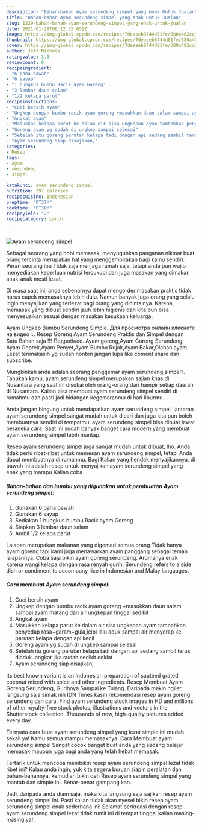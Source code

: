 ```yaml
---
description: "Bahan-bahan Ayam serundeng simpel yang enak Untuk Jualan"
title: "Bahan-bahan Ayam serundeng simpel yang enak Untuk Jualan"
slug: 1229-bahan-bahan-ayam-serundeng-simpel-yang-enak-untuk-jualan
date: 2021-01-28T06:12:35.659Z
image: https://img-global.cpcdn.com/recipes/7deaeeb8744d01fe/680x482cq70/ayam-serundeng-simpel-foto-resep-utama.jpg
thumbnail: https://img-global.cpcdn.com/recipes/7deaeeb8744d01fe/680x482cq70/ayam-serundeng-simpel-foto-resep-utama.jpg
cover: https://img-global.cpcdn.com/recipes/7deaeeb8744d01fe/680x482cq70/ayam-serundeng-simpel-foto-resep-utama.jpg
author: Jeff Nichols
ratingvalue: 3.5
reviewcount: 6
recipeingredient:
- "6 paha bawah"
- "6 sayap"
- "1 bungkus bumbu Racik ayam Goreng"
- "3 lembar daun salam"
- "1/2 kelapa parut"
recipeinstructions:
- "Cuci bersih ayam"
- "Ungkep dengan bumbu racik ayam goreng +masukkan daun salam sampai ayam matang dan air ungkepan tinggal sedikit"
- "Angkat ayam"
- "Masukkan kelapa parut ke dalam air sisa ungkepan ayam tambahkan penyedap rasa+garam+gula,icipi lalu aduk sampai air menyerap ke parutan kelapa dengan api kecil"
- "Goreng ayam yg sudah di ungkep sampai selesai"
- "Setelah itu goreng parutan kelapa tadi dengan api sedang sambil terus diaduk..angkat jika sudah sedikit coklat"
- "Ayam serundeng siap disajikan,"
categories:
- Resep
tags:
- ayam
- serundeng
- simpel

katakunci: ayam serundeng simpel 
nutrition: 297 calories
recipecuisine: Indonesian
preptime: "PT37M"
cooktime: "PT38M"
recipeyield: "2"
recipecategory: Lunch

---
```



![Ayam serundeng simpel](https://img-global.cpcdn.com/recipes/7deaeeb8744d01fe/680x482cq70/ayam-serundeng-simpel-foto-resep-utama.jpg)

Sebagai seorang yang hobi memasak, menyuguhkan panganan nikmat buat orang tercinta merupakan hal yang menggembirakan bagi kamu sendiri. Peran seorang ibu Tidak saja menjaga rumah saja, tetapi anda pun wajib menyediakan keperluan nutrisi tercukupi dan juga masakan yang dimakan anak-anak mesti lezat.

Di masa  saat ini, anda sebenarnya dapat mengorder masakan praktis tidak harus capek memasaknya lebih dulu. Namun banyak juga orang yang selalu ingin menyajikan yang terlezat bagi orang yang dicintainya. Karena, memasak yang dibuat sendiri jauh lebih higienis dan kita pun bisa menyesuaikan sesuai dengan masakan kesukaan keluarga. 

Ayam Ungkep Bumbu Serundeng Simple. Для просмотра онлайн кликните на видео ⤵. Resep Goreng Ayam Serundeng Praktis dan Simpel dengan Satu Bahan saja !!! Подробнее. Ayam goreng,Ayam Goreng Serundeng, Ayam Geprek,Ayam Penyet,Ayam Bumbu Rujak,Ayam Bakar,Olahan ayam Lezat terimakasih yg sudah nonton jangan lupa like coment share dan subscribe.

Mungkinkah anda adalah seorang penggemar ayam serundeng simpel?. Tahukah kamu, ayam serundeng simpel merupakan sajian khas di Nusantara yang saat ini disukai oleh orang-orang dari hampir setiap daerah di Nusantara. Kalian bisa membuat ayam serundeng simpel sendiri di rumahmu dan pasti jadi hidangan kegemaranmu di hari liburmu.

Anda jangan bingung untuk mendapatkan ayam serundeng simpel, lantaran ayam serundeng simpel sangat mudah untuk dicari dan juga kita pun boleh membuatnya sendiri di tempatmu. ayam serundeng simpel bisa dibuat lewat beraneka cara. Saat ini sudah banyak banget cara modern yang membuat ayam serundeng simpel lebih mantap.

Resep ayam serundeng simpel juga sangat mudah untuk dibuat, lho. Anda tidak perlu ribet-ribet untuk memesan ayam serundeng simpel, tetapi Anda dapat membuatnya di rumahmu. Bagi Kalian yang hendak menyajikannya, di bawah ini adalah resep untuk menyajikan ayam serundeng simpel yang enak yang mampu Kalian coba.

<!--inarticleads1-->

##### Bahan-bahan dan bumbu yang digunakan untuk pembuatan Ayam serundeng simpel:

1. Gunakan 6 paha bawah
1. Gunakan 6 sayap
1. Sediakan 1 bungkus bumbu Racik ayam Goreng
1. Siapkan 3 lembar daun salam
1. Ambil 1/2 kelapa parut


Lalapan merupakan makanan yang digemari semua orang Tidak hanya ayam goreng tapi kami juga menawarkan ayam panggang sebagai teman lalapannya. Coba saja bikin ayam goreng serundeng. Aromanya enak karena wangi kelapa dengan rasa renyah gurih. Serundeng refers to a side dish or condiment to accompany rice in Indonesian and Malay languages. 

<!--inarticleads2-->

##### Cara membuat Ayam serundeng simpel:

1. Cuci bersih ayam
1. Ungkep dengan bumbu racik ayam goreng +masukkan daun salam sampai ayam matang dan air ungkepan tinggal sedikit
1. Angkat ayam
1. Masukkan kelapa parut ke dalam air sisa ungkepan ayam tambahkan penyedap rasa+garam+gula,icipi lalu aduk sampai air menyerap ke parutan kelapa dengan api kecil
1. Goreng ayam yg sudah di ungkep sampai selesai
1. Setelah itu goreng parutan kelapa tadi dengan api sedang sambil terus diaduk..angkat jika sudah sedikit coklat
1. Ayam serundeng siap disajikan,


Its best known variant is an Indonesian preparation of sautéed grated coconut mixed with spice and other ingredients. Resep Membuat Ayam Goreng Serundeng, Gurihnya Sampai ke Tulang. Daripada makin ngiler, langsung saja simak nih IDN Times kasih rekomendasi resep ayam goreng serundeng dan cara. Find ayam serundeng stock images in HD and millions of other royalty-free stock photos, illustrations and vectors in the Shutterstock collection. Thousands of new, high-quality pictures added every day. 

Ternyata cara buat ayam serundeng simpel yang lezat simple ini mudah sekali ya! Kamu semua mampu memasaknya. Cara Membuat ayam serundeng simpel Sangat cocok banget buat anda yang sedang belajar memasak maupun juga bagi anda yang telah hebat memasak.

Tertarik untuk mencoba membikin resep ayam serundeng simpel lezat tidak ribet ini? Kalau anda ingin, yuk kita segera buruan siapin peralatan dan bahan-bahannya, kemudian bikin deh Resep ayam serundeng simpel yang mantab dan simple ini. Benar-benar gampang kan. 

Jadi, daripada anda diam saja, maka kita langsung saja sajikan resep ayam serundeng simpel ini. Pasti kalian tiidak akan nyesel bikin resep ayam serundeng simpel enak sederhana ini! Selamat berkreasi dengan resep ayam serundeng simpel lezat tidak rumit ini di tempat tinggal kalian masing-masing,ya!.

